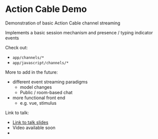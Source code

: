 # Action Cable Demo

Demonstration of basic Action Cable channel streaming

Implements a basic session mechanism and presence / typing indicator events

Check out:

- `app/channels/*`
- `app/javascript/channels/*`

More to add in the future:
- different event streaming paradigms
  - model changes
  - Public / room-based chat
- more functional front end
  - e.g. vue, stimulus

Link to talk:
- [Link to talk slides](./docs/Action%20Cable%20101%20-%20real%20time%20Rails.pdf)
- Video available soon
- 